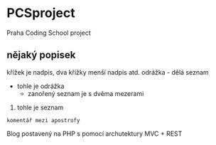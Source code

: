 # PCSproject
Praha Coding School project

## nějaký popisek

křížek je nadpis, dva křížky menší nadpis atd.
odrážka - dělá seznam

- tohle je odrážka
  - zanořený seznam je s dvěma mezerami

1. tohle je seznam

```
komentář mezi apostrofy
```


Blog postavený na PHP s pomocí archutektury MVC + REST  